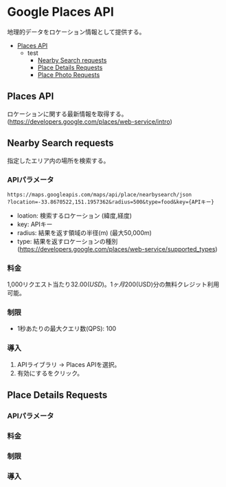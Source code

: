 # Google Places API

地理的データをロケーション情報として提供する。

* [Places API](#places-api)
  * test
    * [Nearby Search requests](#nearby-search-requests)
    * [Place Details Requests](#place-details-requests)
    * [Place Photo Requests](#place-photo-requests)

## Places API

ロケーションに関する最新情報を取得する。(https://developers.google.com/places/web-service/intro)

## Nearby Search requests

指定したエリア内の場所を検索する。

### APIパラメータ

```
https://maps.googleapis.com/maps/api/place/nearbysearch/json
?location=-33.8670522,151.1957362&radius=500&type=food&key={APIキー}
```

* loation: 検索するロケーション (緯度,経度)
* key: APIキー
* radius: 結果を返す領域の半径(m) (最大50,000m)
* type: 結果を返すロケーションの種別 (https://developers.google.com/places/web-service/supported_types)

### 料金

1,000リクエスト当たり$32.00(USD)。1ヶ月$200(USD)分の無料クレジット利用可能。

### 制限

* 1秒あたりの最大クエリ数(QPS): 100

### 導入

1. APIライブラリ -> Places APIを選択。
2. 有効にするをクリック。

## Place Details Requests

### APIパラメータ

### 料金

### 制限

### 導入
